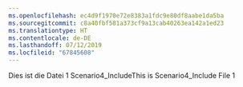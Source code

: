 ```yaml
---
ms.openlocfilehash: ec4d9f1970e72e8383a1fdc9e80df8aabe1da5ba
ms.sourcegitcommit: c8a40fbf581a373cf9a13cab40263ea142a1ed23
ms.translationtype: HT
ms.contentlocale: de-DE
ms.lasthandoff: 07/12/2019
ms.locfileid: "67845608"
---
```

<span data-ttu-id="1ff23-101">Dies ist die Datei 1 Scenario4_Include</span><span class="sxs-lookup"><span data-stu-id="1ff23-101">This is Scenario4_Include File 1</span></span>
